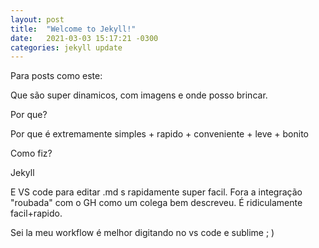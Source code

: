 ```yaml
---
layout: post
title:  "Welcome to Jekyll!"
date:   2021-03-03 15:17:21 -0300
categories: jekyll update
---
```


Para posts como este:

Que são super dinamicos, com imagens e onde posso brincar.


Por que?

Por que é extremamente simples + rapido + conveniente + leve + bonito 


Como fiz?

Jekyll

E VS code para editar .md s rapidamente super facil. Fora a integração "roubada" com o GH como um colega bem descreveu. É ridiculamente facil+rapido.

Sei la meu workflow é melhor digitando no vs code e sublime ; )